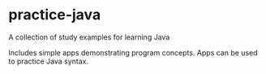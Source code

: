 # practice-java
A collection of study examples for learning Java

Includes simple apps demonstrating program concepts.
Apps can be used to practice Java syntax.
